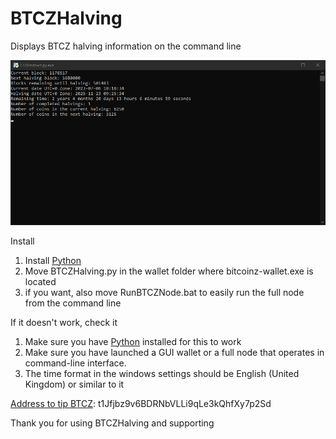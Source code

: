 # BTCZHalving
Displays BTCZ halving information on the command line

![BTCZHalving](https://github.com/zalpader/BTCZHalving/blob/main/BTCZHalving.PNG)

Install
1. Install [Python](https://www.python.org/)
2. Move BTCZHalving.py in the wallet folder where bitcoinz-wallet.exe is located
3. if you want, also move RunBTCZNode.bat to easily run the full node from the command line

If it doesn't work, check it
1. Make sure you have [Python](https://www.python.org/) installed for this to work
2. Make sure you have launched a GUI wallet or a full node that operates in command-line interface.
3. The time format in the windows settings should be English (United Kingdom) or similar to it



[Address to tip BTCZ](https://explorer.btcz.rocks/address/t1Jfjbz9v6BDRNbVLLi9qLe3kQhfXy7p2Sd): t1Jfjbz9v6BDRNbVLLi9qLe3kQhfXy7p2Sd

Thank you for using BTCZHalving and supporting
